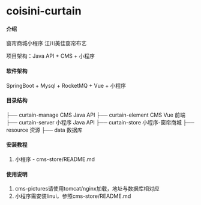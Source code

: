 # coisini-curtain

#### 介绍

窗帘商城小程序
江川美佳窗帘布艺

项目架构：Java API + CMS + 小程序


#### 软件架构

SpringBoot + Mysql + RocketMQ + Vue + 小程序


#### 目录结构

├── curtain-manage   CMS Java API
├── curtain-element   CMS Vue 前端
├── curtain-server      小程序 Java API
├── curtain-store        小程序-窗帘商城
├── resource          资源
	├── data          数据库


#### 安装教程

1.  小程序 -  cms-store/README.md

#### 使用说明

1.  cms-pictures请使用tomcat/nginx加载，地址与数据库相对应
2.  小程序需安装linui，参照cms-store/README.md 

